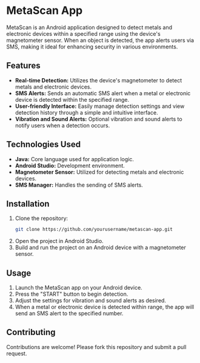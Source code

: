# MetaScan App

MetaScan is an Android application designed to detect metals and electronic devices within a specified range using the device's magnetometer sensor. When an object is detected, the app alerts users via SMS, making it ideal for enhancing security in various environments.

## Features

- **Real-time Detection:** Utilizes the device's magnetometer to detect metals and electronic devices.
- **SMS Alerts:** Sends an automatic SMS alert when a metal or electronic device is detected within the specified range.
- **User-friendly Interface:** Easily manage detection settings and view detection history through a simple and intuitive interface.
- **Vibration and Sound Alerts:** Optional vibration and sound alerts to notify users when a detection occurs.

## Technologies Used

- **Java:** Core language used for application logic.
- **Android Studio:** Development environment.
- **Magnetometer Sensor:** Utilized for detecting metals and electronic devices.
- **SMS Manager:** Handles the sending of SMS alerts.

## Installation

1. Clone the repository:
   ```bash
   git clone https://github.com/yourusername/metascan-app.git
2. Open the project in Android Studio.
3. Build and run the project on an Android device with a magnetometer sensor.

## Usage

1. Launch the MetaScan app on your Android device.
2. Press the "START" button to begin detection.
3. Adjust the settings for vibration and sound alerts as desired.
4. When a metal or electronic device is detected within range, the app will send an SMS alert to the specified number.

## Contributing

Contributions are welcome! Please fork this repository and submit a pull request.
